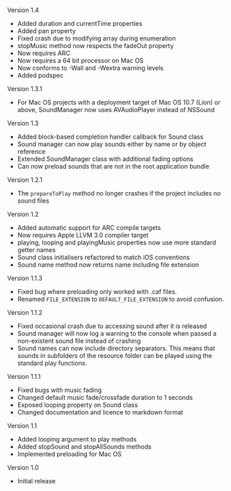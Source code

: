 Version 1.4

- Added duration and currentTime properties
- Added pan property
- Fixed crash due to modifying array during enumeration
- stopMusic method now respects the fadeOut property
- Now requires ARC
- Now requires a 64 bit processor on Mac OS
- Now conforms to -Wall and -Wextra warning levels
- Added podspec

Version 1.3.1

- For Mac OS projects with a deployment target of Mac OS 10.7 (Lion) or above, SoundManager now uses AVAudioPlayer instead of NSSound

Version 1.3

- Added block-based completion handler callback for Sound class
- Sound manager can now play sounds either by name or by object reference
- Extended SoundManager class with additional fading options
- Can now preload sounds that are not in the root application bundle

Version 1.2.1

- The `prepareToPlay` method no longer crashes if the project includes no sound files

Version 1.2

- Added automatic support for ARC compile targets
- Now requires Apple LLVM 3.0 compiler target
- playing, looping and playingMusic properties now use more standard getter names
- Sound class initialisers refactored to match iOS conventions
- Sound name method now returns name including file extension

Version 1.1.3

- Fixed bug where preloading only worked with .caf files.
- Renamed `FILE_EXTENSION` to `DEFAULT_FILE_EXTENSION` to avoid confusion.

Version 1.1.2

- Fixed occasional crash due to accessing sound after it is released
- Sound manager will now log a warning to the console when passed a non-existent sound file instead of crashing
- Sound names can now include directory separators. This means that sounds in subfolders of the resource folder can be played using the standard play functions.

Version 1.1.1

- Fixed bugs with music fading
- Changed default music fade/crossfade duration to 1 seconds
- Exposed looping property on Sound class
- Changed documentation and licence to markdown format

Version 1.1

- Added looping argument to play methods
- Added stopSound and stopAllSounds methods
- Implemented preloading for Mac OS

Version 1.0

- Initial release